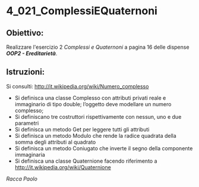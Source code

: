 # 4_021_ComplessiEQuaternoni
## Obiettivo: 
Realizzare l'esercizio 2 *Complessi e Quaternoni* a pagina 16 delle dispense ***OOP2 - Ereditarietà***.

## Istruzioni:
Si consulti: http://it.wikipedia.org/wiki/Numero_complesso
- Si definisca una classe Complesso con attributi privati reale e immaginario di tipo double; l’oggetto deve modellare un numero complesso;
- Si definiscano tre costruttori rispettivamente con nessun, uno e due parametri
- Si definisca un metodo Get per leggere tutti gli attributi
- Si definisca un metodo Modulo che rende la radice quadrata della somma degli
attributi al quadrato
- Si definisca un metodo Coniugato che inverte il segno della componente immaginaria
- Si definisca una classe Quaternione facendo riferimento a http://it.wikipedia.org/wiki/Quaternione

*Racca Paolo*